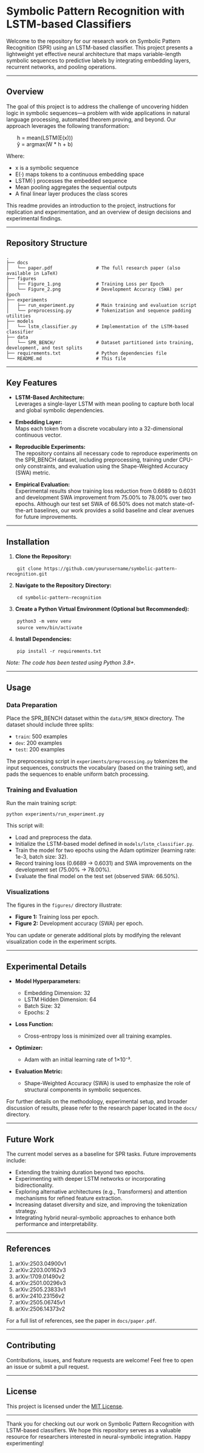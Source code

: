 # Symbolic Pattern Recognition with LSTM-based Classifiers

Welcome to the repository for our research work on Symbolic Pattern Recognition (SPR) using an LSTM-based classifier. This project presents a lightweight yet effective neural architecture that maps variable-length symbolic sequences to predictive labels by integrating embedding layers, recurrent networks, and pooling operations.

---

## Overview

The goal of this project is to address the challenge of uncovering hidden logic in symbolic sequences—a problem with wide applications in natural language processing, automated theorem proving, and beyond. Our approach leverages the following transformation:

  h = mean(LSTM(E(x)))  
  ŷ = argmax(W * h + b)

Where:  
- x is a symbolic sequence  
- E(·) maps tokens to a continuous embedding space  
- LSTM(·) processes the embedded sequence  
- Mean pooling aggregates the sequential outputs  
- A final linear layer produces the class scores

This readme provides an introduction to the project, instructions for replication and experimentation, and an overview of design decisions and experimental findings.

---

## Repository Structure

```
.
├── docs
│   └── paper.pdf                # The full research paper (also available in LaTeX)
├── figures
│   ├── Figure_1.png             # Training Loss per Epoch
│   └── Figure_2.png             # Development Accuracy (SWA) per Epoch
├── experiments
│   ├── run_experiment.py        # Main training and evaluation script
│   └── preprocessing.py         # Tokenization and sequence padding utilities
├── models
│   └── lstm_classifier.py       # Implementation of the LSTM-based classifier
├── data
│   └── SPR_BENCH/               # Dataset partitioned into training, development, and test splits
├── requirements.txt             # Python dependencies file
└── README.md                    # This file
```

---

## Key Features

- **LSTM-Based Architecture:**  
  Leverages a single-layer LSTM with mean pooling to capture both local and global symbolic dependencies.

- **Embedding Layer:**  
  Maps each token from a discrete vocabulary into a 32-dimensional continuous vector.

- **Reproducible Experiments:**  
  The repository contains all necessary code to reproduce experiments on the SPR_BENCH dataset, including preprocessing, training under CPU-only constraints, and evaluation using the Shape-Weighted Accuracy (SWA) metric.

- **Empirical Evaluation:**  
  Experimental results show training loss reduction from 0.6689 to 0.6031 and development SWA improvement from 75.00% to 78.00% over two epochs. Although our test set SWA of 66.50% does not match state-of-the-art baselines, our work provides a solid baseline and clear avenues for future improvements.

---

## Installation

1. **Clone the Repository:**

  `git clone https://github.com/yourusername/symbolic-pattern-recognition.git`

2. **Navigate to the Repository Directory:**

  `cd symbolic-pattern-recognition`

3. **Create a Python Virtual Environment (Optional but Recommended):**

  `python3 -m venv venv`  
  `source venv/bin/activate`

4. **Install Dependencies:**

  `pip install -r requirements.txt`

*Note: The code has been tested using Python 3.8+.*

---

## Usage

### Data Preparation

Place the SPR_BENCH dataset within the `data/SPR_BENCH` directory. The dataset should include three splits:
- `train`: 500 examples
- `dev`: 200 examples
- `test`: 200 examples

The preprocessing script in `experiments/preprocessing.py` tokenizes the input sequences, constructs the vocabulary (based on the training set), and pads the sequences to enable uniform batch processing.

### Training and Evaluation

Run the main training script:
```
python experiments/run_experiment.py
```
This script will:
- Load and preprocess the data.
- Initialize the LSTM-based model defined in `models/lstm_classifier.py`.
- Train the model for two epochs using the Adam optimizer (learning rate: 1e-3, batch size: 32).
- Record training loss (0.6689 -> 0.6031) and SWA improvements on the development set (75.00% -> 78.00%).
- Evaluate the final model on the test set (observed SWA: 66.50%).

### Visualizations

The figures in the `figures/` directory illustrate:
- **Figure 1:** Training loss per epoch.
- **Figure 2:** Development accuracy (SWA) per epoch.

You can update or generate additional plots by modifying the relevant visualization code in the experiment scripts.

---

## Experimental Details

- **Model Hyperparameters:**
  - Embedding Dimension: 32
  - LSTM Hidden Dimension: 64
  - Batch Size: 32
  - Epochs: 2

- **Loss Function:**
  - Cross-entropy loss is minimized over all training examples.

- **Optimizer:**
  - Adam with an initial learning rate of 1×10⁻³.

- **Evaluation Metric:**
  - Shape-Weighted Accuracy (SWA) is used to emphasize the role of structural components in symbolic sequences.

For further details on the methodology, experimental setup, and broader discussion of results, please refer to the research paper located in the `docs/` directory.

---

## Future Work

The current model serves as a baseline for SPR tasks. Future improvements include:
- Extending the training duration beyond two epochs.
- Experimenting with deeper LSTM networks or incorporating bidirectionality.
- Exploring alternative architectures (e.g., Transformers) and attention mechanisms for refined feature extraction.
- Increasing dataset diversity and size, and improving the tokenization strategy.
- Integrating hybrid neural-symbolic approaches to enhance both performance and interpretability.

---

## References

1. arXiv:2503.04900v1  
2. arXiv:2203.00162v3  
3. arXiv:1709.01490v2  
4. arXiv:2501.00296v3  
5. arXiv:2505.23833v1  
6. arXiv:2410.23156v2  
7. arXiv:2505.06745v1  
8. arXiv:2506.14373v2  

For a full list of references, see the paper in `docs/paper.pdf`.

---

## Contributing

Contributions, issues, and feature requests are welcome! Feel free to open an issue or submit a pull request.

---

## License

This project is licensed under the [MIT License](LICENSE).

---

Thank you for checking out our work on Symbolic Pattern Recognition with LSTM-based classifiers. We hope this repository serves as a valuable resource for researchers interested in neural-symbolic integration. Happy experimenting!